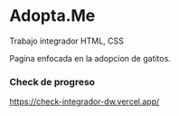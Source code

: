 # Adopta.Me
Trabajo integrador HTML, CSS

Pagina enfocada en la adopcion de gatitos.

### Check de progreso
https://check-integrador-dw.vercel.app/

